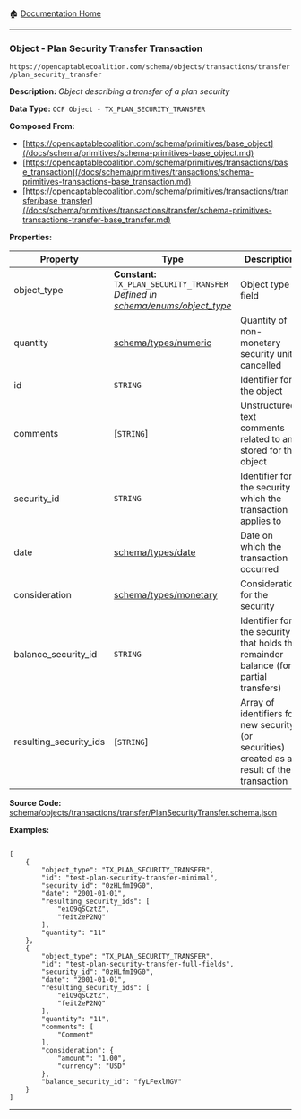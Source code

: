 :house: [Documentation Home](/README.md)

---

### Object - Plan Security Transfer Transaction

`https://opencaptablecoalition.com/schema/objects/transactions/transfer/plan_security_transfer`

**Description:** _Object describing a transfer of a plan security_

**Data Type:** `OCF Object - TX_PLAN_SECURITY_TRANSFER`

**Composed From:**

- [https://opencaptablecoalition.com/schema/primitives/base_object](/docs/schema/primitives/schema-primitives-base_object.md)
- [https://opencaptablecoalition.com/schema/primitives/transactions/base_transaction](/docs/schema/primitives/transactions/schema-primitives-transactions-base_transaction.md)
- [https://opencaptablecoalition.com/schema/primitives/transactions/transfer/base_transfer](/docs/schema/primitives/transactions/transfer/schema-primitives-transactions-transfer-base_transfer.md)

**Properties:**

| Property               | Type                                                                                                                                  | Description                                                                                  | Required   |
| ---------------------- | ------------------------------------------------------------------------------------------------------------------------------------- | -------------------------------------------------------------------------------------------- | ---------- |
| object_type            | **Constant:** `TX_PLAN_SECURITY_TRANSFER`</br>_Defined in [schema/enums/object_type](/docs/schema/enums/schema-enums-object_type.md)_ | Object type field                                                                            | `REQUIRED` |
| quantity               | [schema/types/numeric](/docs/schema/types/schema-types-numeric.md)                                                                    | Quantity of non-monetary security units cancelled                                            | `REQUIRED` |
| id                     | `STRING`                                                                                                                              | Identifier for the object                                                                    | `REQUIRED` |
| comments               | [`STRING`]</br>                                                                                                                       | Unstructured text comments related to and stored for the object                              | -          |
| security_id            | `STRING`                                                                                                                              | Identifier for the security which the transaction applies to                                 | `REQUIRED` |
| date                   | [schema/types/date](/docs/schema/types/schema-types-date.md)                                                                          | Date on which the transaction occurred                                                       | `REQUIRED` |
| consideration          | [schema/types/monetary](/docs/schema/types/schema-types-monetary.md)                                                                  | Consideration for the security                                                               | -          |
| balance_security_id    | `STRING`                                                                                                                              | Identifier for the security that holds the remainder balance (for partial transfers)         | -          |
| resulting_security_ids | [`STRING`]</br>                                                                                                                       | Array of identifiers for new security (or securities) created as a result of the transaction | `REQUIRED` |

**Source Code:** [schema/objects/transactions/transfer/PlanSecurityTransfer.schema.json](/schema/objects/transactions/transfer/PlanSecurityTransfer.schema.json)

**Examples:**

```

[
    {
        "object_type": "TX_PLAN_SECURITY_TRANSFER",
        "id": "test-plan-security-transfer-minimal",
        "security_id": "0zHLfmI9G0",
        "date": "2001-01-01",
        "resulting_security_ids": [
            "eiO9qSCztZ",
            "feit2eP2NQ"
        ],
        "quantity": "11"
    },
    {
        "object_type": "TX_PLAN_SECURITY_TRANSFER",
        "id": "test-plan-security-transfer-full-fields",
        "security_id": "0zHLfmI9G0",
        "date": "2001-01-01",
        "resulting_security_ids": [
            "eiO9qSCztZ",
            "feit2eP2NQ"
        ],
        "quantity": "11",
        "comments": [
            "Comment"
        ],
        "consideration": {
            "amount": "1.00",
            "currency": "USD"
        },
        "balance_security_id": "fyLFexlMGV"
    }
]

```

---
